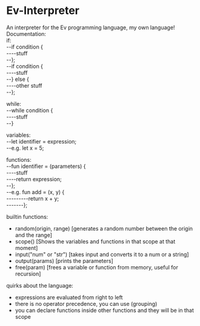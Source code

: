 # Ev-Interpreter
An interpreter for the Ev programming language, my own language!<br/>
Documentation:<br/>
if:<br/>
--if condition {<br/>
----stuff<br/>
--};<br/>
--if condition {<br/>
----stuff<br/>
--} else {<br/>
----other stuff<br/>
--};<br/>
  
while:<br/>
--while condition {<br/>
----stuff<br/>
--}<br/>

variables:<br/>
--let identifier = expression;<br/>
--e.g. let x = 5;<br/>
 
functions:<br/>
--fun identifier = (parameters) {<br/>
----stuff<br/>
----return expression;<br/>
--};<br/>
--e.g. fun add = (x, y) {<br/>
---------return x + y;<br/>
-------};

builtin functions:
  - random(origin, range) [generates a random number between the origin and the range]
  - scope() [Shows the variables and functions in that scope at that moment]
  - input("num" or "str") [takes input and converts it to a num or a string]
  - output(params) [prints the parameters]
  - free(param) [frees a variable or function from memory, useful for recursion]
  
quirks about the language:
  - expressions are evaluated from right to left 
  - there is no operator precedence, you can use (grouping)
  - you can declare functions inside other functions and they will be in that scope
